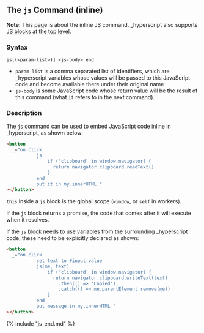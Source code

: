 
## The `js` Command (inline)

**Note:** This page is about the inline JS command. \_hyperscript also supports [JS blocks at the top level](/features/js/).

### Syntax

`js[(<param-list>)] <js-body> end`

- `param-list` is a comma separated list of identifiers, which are \_hyperscript variables whose values will be passed to this JavaScript code and become available there under their original name
- `js-body` is some JavaScript code whose return value will be the result of this command (what `it` refers to in the next command).

### Description

The `js` command can be used to embed JavaScript code inline in \_hyperscript, as shown below:

```html
<button
  _="on click 
           js
               if ('clipboard' in window.navigator) {
               	 return navigator.clipboard.readText()
               }
           end
           put it in my.innerHTML "
></button>
```

`this` inside a `js` block is the global scope (`window`, or `self` in workers).

If the `js` block returns a promise, the code that comes after it will execute when it resolves.

If the `js` block needs to use variables from the surrounding \_hyperscript code, these need to be explicitly declared as shown:

```html
<button
  _="on click 
           set text to #input.value  
           js(me, text)
               if ('clipboard' in window.navigator) {
               	 return navigator.clipboard.writeText(text)
               	   .then(() => 'Copied');
               	   .catch(() => me.parentElement.remove(me))
               }
           end
           put message in my.innerHTML "
></button>
```

{% include "js_end.md" %}
